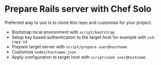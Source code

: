 # Prepare Rails server with Chef Solo

Preferred way to use is to clone this repo and customise for your project.

* Bootstrap local environment with `script/bootstrap`
* Setup key based authentication to the target host for example with `ssh-copy-id`
* Prepare target server with `script/prepare user@hostname`
* Customize `nodes/hostname.json`
* Apply configuration to target host with `script/cook user@hostname`

